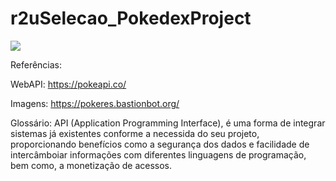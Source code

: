 # r2uSelecao_PokedexProject


<img src="https://github.com/LaisMaas/r2uSelecao_PokedexProject/blob/main/serverPokedex/img/DesafioPoxedex.png">


Referências:

WebAPI: 
https://pokeapi.co/

Imagens:
https://pokeres.bastionbot.org/


Glossário:
API (Application Programming Interface), é uma forma de integrar sistemas já existentes conforme a necessida do seu projeto, proporcionando benefícios como a segurança dos dados e facilidade de intercâmboiar informações com diferentes linguagens de programação, bem como, a monetização de acessos.
